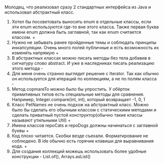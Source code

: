 Молодец, что реализовал сразу 2 стандартных интерфейса из Java и использовал абстрактный класс.
1. Хотел бы посоветовать выносить enum в отдельные классы, если эти enum используются где-то вне этого класса. Также первая буква имени enum должна быть заглавной, так как enum считается классом. +
2. Нужно не забывать ранее пройденные темы и соблюдать принципы инкапсуляции. Очень много полей публичные и есть возможность их изменять напрямую +
3. В абстрактных классах можно писать методы без тела добавив в сигнатуру слово abstract. И уже в наследниках писать реализацию этого метода -
4. Для меня очень странно выглядит решение с Iterator. Так как обычно он используется для итераций по коллекциям, а не по полям класса -
5. Метод copmareTo можно было бы упростить. У обёрток примитивных типов есть специальные методы для сравнения. Например, Integer.compare(int, int), который возвращает -1, 0, 1
6. Класс PetNames не очень подхож на абстрактный класс. Можно было бы сделать его обычным классом с статическими методами и сделать приватный пустой конструктор(обычно такие классы называют утильными Util) +
7. Имена классов repoCats и repoDogs должны начинаться с заглавной буквы +
8. Код плохо читается. Скобки везде съехали. Форматирование не соблюдено. В ide обычно есть горячие клавиши для выравнивания кода. +
9. Для создания коллекций можешь использовать более удобные конструкции - List.of(), Arrays.asList()